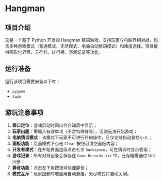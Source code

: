# Hangman

## 项目介绍
这是一个基于 Python 开发的 Hangman 猜词游戏，支持玩家与电脑互相对战，包含多种游戏模式（普通模式、无尽模式、电脑自动猜词模式）和难度选择。项目提供图形化界面、云存档、排行榜、游戏记录等功能。

## 运行准备
运行该项目需要安装以下库：
- `pygame`
- `tqdm`

## 游玩注意事项
1. **窗口定位**：游戏启动时窗口会自动居中显示；
2. **玩家出题**：需输入有效单词（不含特殊符号），否则无法开始游戏；
3. **电脑猜词模式**：该模式下玩家不可进行任何操作，且仅支持自动悬挂小人；
4. **画板功能**：绘画模式下点击 `Clear` 按钮可清空画板内容；
5. **开发者模式**：在开始界面连续点击七次 `Backspace`，可在猜词时显示答案；
6. **游戏记录**：所有对局记录会保存在 `Game Records.txt` 中，云存档需通过 UID 同步；
7. **静音功能**：点击左下角按钮可快速静音；
8. **模式互斥**：玩家出题时若启用自动悬挂，无尽模式将自动关闭。
